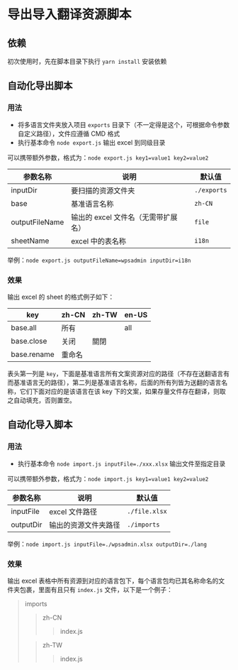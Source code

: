 # 导出导入翻译资源脚本

## 依赖

初次使用时，先在脚本目录下执行 `yarn install` 安装依赖

## 自动化导出脚本

### 用法

- 将多语言文件夹放入项目 `exports` 目录下（不一定得是这个，可根据命令参数自定义路径），文件应遵循 CMD 格式
- 执行基本命令 `node export.js` 输出 excel 到同级目录

可以携带额外参数，格式为：`node export.js key1=value1 key2=value2`

| 参数名称       | 说明                                | 默认值      |
| -------------- | ----------------------------------- | ----------- |
| inputDir       | 要扫描的资源文件夹                  | `./exports` |
| base           | 基准语言名称                        | `zh-CN`     |
| outputFileName | 输出的 excel 文件名（无需带扩展名） | `file`      |
| sheetName      | excel 中的表名称                    | `i18n`      |

举例：`node export.js outputFileName=wpsadmin inputDir=i18n`

### 效果

输出 excel 的 sheet 的格式例子如下：

| key         | zh-CN  | zh-TW | en-US |
| ----------- | ------ | ----- | ----- |
| base.all    | 所有   |       | all   |
| base.close  | 关闭   | 關閉  |       |
| base.rename | 重命名 |       |       |

表头第一列是 `key`，下面是基准语言所有文案资源对应的路径（不存在送翻语言有而基准语言无的路径），第二列是基准语言名称，后面的所有列皆为送翻的语言名称，它们下面对应的是该语言在该 key 下的文案，如果存量文件存在翻译，则取之自动填充，否则置空。

## 自动化导入脚本

### 用法

- 执行基本命令 `node import.js inputFile=./xxx.xlsx` 输出文件至指定目录

可以携带额外参数，格式为：`node import.js key1=value1 key2=value2`

| 参数名称  | 说明                 | 默认值        |
| --------- | -------------------- | ------------- |
| inputFile | excel 文件路径       | `./file.xlsx` |
| outputDir | 输出的资源文件夹路径 | `./imports`   |

举例：`node import.js inputFile=./wpsadmin.xlsx outputDir=./lang`

### 效果

输出 excel 表格中所有资源到对应的语言包下，每个语言包均已其名称命名的文件夹包裹，里面有且只有 `index.js` 文件，以下是一个例子：

> imports
>
> > zh-CN
> >
> > > index.js
>
> > zh-TW
> >
> > > index.js
